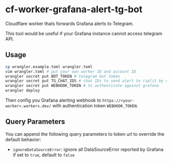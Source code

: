 # cf-worker-grafana-alert-tg-bot

Cloudflare worker thats forwards Grafana alerts to Telegram.

This tool would be useful if your Grafana instance cannot access telegram API.

## Usage

```bash
cp wrangler.example.toml wrangler.toml
vim wrangler.toml # put your own worker ID and account ID
wrangler secret put BOT_TOKEN # telegram bot token
wrangler secret put TG_CHAT_IDS # chat IDs to send alert to (split by comma)
wrangler secret put WEBHOOK_TOKEN # to authenticate against grafana
wrangler deploy
```

Then config you Grafana alerting webhook to `https://<your-worker>.workers.dev/` with authentication token `WEBHOOK_TOKEN`.

## Query Parameters

You can append the following query parameters to token url to override the default behavior:

* `ignoreDataSourceError`: ignore all DataSourceError reported by Grafana if set to `true`, default to `false`
